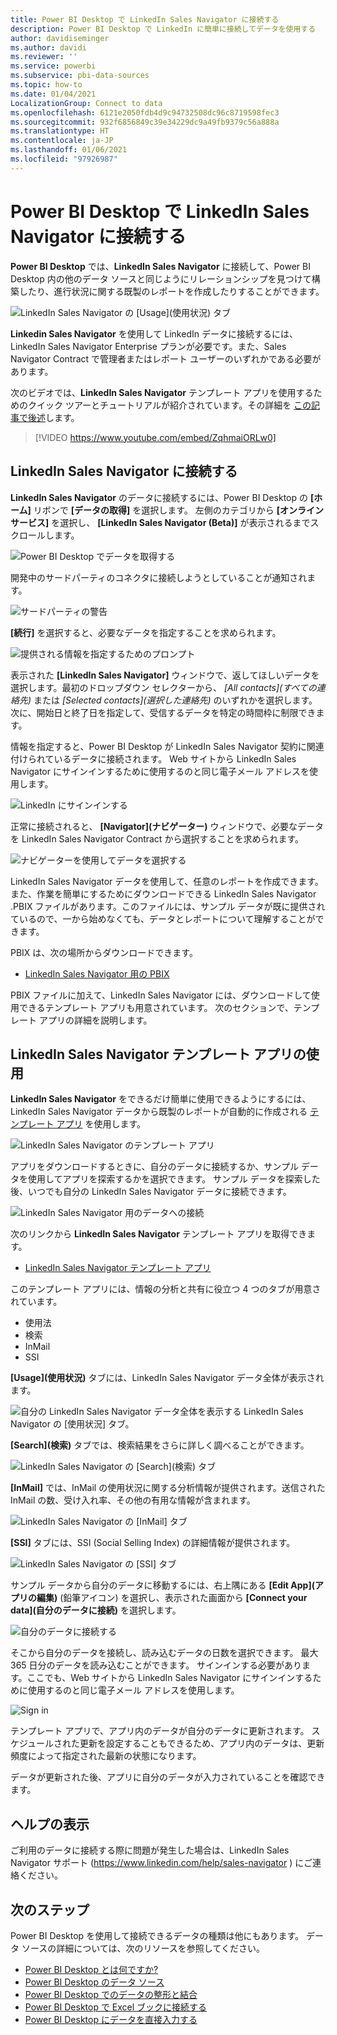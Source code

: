 ```yaml
---
title: Power BI Desktop で LinkedIn Sales Navigator に接続する
description: Power BI Desktop で LinkedIn に簡単に接続してデータを使用する
author: davidiseminger
ms.author: davidi
ms.reviewer: ''
ms.service: powerbi
ms.subservice: pbi-data-sources
ms.topic: how-to
ms.date: 01/04/2021
LocalizationGroup: Connect to data
ms.openlocfilehash: 6121e2050fdb4d9c94732508dc96c8719598fec3
ms.sourcegitcommit: 932f6856849c39e34229dc9a49fb9379c56a888a
ms.translationtype: HT
ms.contentlocale: ja-JP
ms.lasthandoff: 01/06/2021
ms.locfileid: "97926987"
---
```

# <a name="connect-to-linkedin-sales-navigator-in-power-bi-desktop"></a>Power BI Desktop で LinkedIn Sales Navigator に接続する

**Power BI Desktop** では、**LinkedIn Sales Navigator** に接続して、Power BI Desktop 内の他のデータ ソースと同じようにリレーションシップを見つけて構築したり、進行状況に関する既製のレポートを作成したりすることができます。

![LinkedIn Sales Navigator の [Usage]\(使用状況\) タブ](media/desktop-connect-linkedin-sales-navigator/linkedin-sales-navigator-01.png)


**Linkedin Sales Navigator** を使用して LinkedIn データに接続するには、LinkedIn Sales Navigator Enterprise プランが必要です。また、Sales Navigator Contract で管理者またはレポート ユーザーのいずれかである必要があります。

次のビデオでは、**LinkedIn Sales Navigator** テンプレート アプリを使用するためのクイック ツアーとチュートリアルが紹介されています。その詳細を [この記事で後述](#using-the-linkedin-sales-navigator-template-app)します。 

> [!VIDEO https://www.youtube.com/embed/ZqhmaiORLw0]

## <a name="connect-to-linkedin-sales-navigator"></a>LinkedIn Sales Navigator に接続する

**LinkedIn Sales Navigator** のデータに接続するには、Power BI Desktop の **[ホーム]** リボンで **[データの取得]** を選択します。 左側のカテゴリから **[オンライン サービス]** を選択し、 **[LinkedIn Sales Navigator (Beta)]** が表示されるまでスクロールします。

![Power BI Desktop でデータを取得する](media/desktop-connect-linkedin-sales-navigator/linkedin-sales-navigator-02.png)

開発中のサードパーティのコネクタに接続しようとしていることが通知されます。 

![サードパーティの警告](media/desktop-connect-linkedin-sales-navigator/linkedin-sales-navigator-03.png)

**[続行]** を選択すると、必要なデータを指定することを求められます。

![提供される情報を指定するためのプロンプト](media/desktop-connect-linkedin-sales-navigator/linkedin-sales-navigator-04.png)


表示された **[LinkedIn Sales Navigator]** ウィンドウで、返してほしいデータを選択します。最初のドロップダウン セレクターから、 *[All contacts]\(すべての連絡先\)* または *[Selected contacts]\(選択した連絡先\)* のいずれかを選択します。 次に、開始日と終了日を指定して、受信するデータを特定の時間枠に制限できます。

情報を指定すると、Power BI Desktop が LinkedIn Sales Navigator 契約に関連付けられているデータに接続されます。 Web サイトから LinkedIn Sales Navigator にサインインするために使用するのと同じ電子メール アドレスを使用します。 

![LinkedIn にサインインする](media/desktop-connect-linkedin-sales-navigator/linkedin-sales-navigator-05.png)

正常に接続されると、 **[Navigator]\(ナビゲーター\)** ウィンドウで、必要なデータを LinkedIn Sales Navigator Contract から選択することを求められます。

![ナビゲーターを使用してデータを選択する](media/desktop-connect-linkedin-sales-navigator/linkedin-sales-navigator-09.png)

LinkedIn Sales Navigator データを使用して、任意のレポートを作成できます。 また、作業を簡単にするためにダウンロードできる LinkedIn Sales Navigator .PBIX ファイルがあります。このファイルには、サンプル データが既に提供されているので、一から始めなくても、データとレポートについて理解することができます。

PBIX は、次の場所からダウンロードできます。
* [LinkedIn Sales Navigator 用の PBIX](service-template-apps-samples.md)

PBIX ファイルに加えて、LinkedIn Sales Navigator には、ダウンロードして使用できるテンプレート アプリも用意されています。 次のセクションで、テンプレート アプリの詳細を説明します。


## <a name="using-the-linkedin-sales-navigator-template-app"></a>LinkedIn Sales Navigator テンプレート アプリの使用

**LinkedIn Sales Navigator** をできるだけ簡単に使用できるようにするには、LinkedIn Sales Navigator データから既製のレポートが自動的に作成される [テンプレート アプリ](service-template-apps-overview.md) を使用します。

![LinkedIn Sales Navigator のテンプレート アプリ](media/desktop-connect-linkedin-sales-navigator/linkedin-sales-navigator-10.png)

アプリをダウンロードするときに、自分のデータに接続するか、サンプル データを使用してアプリを探索するかを選択できます。 サンプル データを探索した後、いつでも自分の LinkedIn Sales Navigator データに接続できます。 

![LinkedIn Sales Navigator 用のデータへの接続](media/desktop-connect-linkedin-sales-navigator/linkedin-sales-navigator-11.png)



次のリンクから **LinkedIn Sales Navigator** テンプレート アプリを取得できます。
* [LinkedIn Sales Navigator テンプレート アプリ](https://appsource.microsoft.com/en-us/product/power-bi/pbi-contentpacks.linkedin_navigator)

このテンプレート アプリには、情報の分析と共有に役立つ 4 つのタブが用意されています。

* 使用法
* 検索
* InMail
* SSI

**[Usage]\(使用状況\)** タブには、LinkedIn Sales Navigator データ全体が表示されます。

![自分の LinkedIn Sales Navigator データ全体を表示する LinkedIn Sales Navigator の [使用状況] タブ。](media/desktop-connect-linkedin-sales-navigator/linkedin-sales-navigator-12.png)

**[Search]\(検索\)** タブでは、検索結果をさらに詳しく調べることができます。

![LinkedIn Sales Navigator の [Search]\(検索\) タブ](media/desktop-connect-linkedin-sales-navigator/linkedin-sales-navigator-13.png)

**[InMail]** では、InMail の使用状況に関する分析情報が提供されます。送信された InMail の数、受け入れ率、その他の有用な情報が含まれます。

![LinkedIn Sales Navigator の [InMail] タブ](media/desktop-connect-linkedin-sales-navigator/linkedin-sales-navigator-14.png)

**[SSI]** タブには、SSI (Social Selling Index) の詳細情報が提供されます。

![LinkedIn Sales Navigator の [SSI] タブ](media/desktop-connect-linkedin-sales-navigator/linkedin-sales-navigator-15.png)

サンプル データから自分のデータに移動するには、右上隅にある **[Edit App]\(アプリの編集\)** (鉛筆アイコン) を選択し、表示された画面から **[Connect your data]\(自分のデータに接続\)** を選択します。

![自分のデータに接続する](media/desktop-connect-linkedin-sales-navigator/linkedin-sales-navigator-16.png)

そこから自分のデータを接続し、読み込むデータの日数を選択できます。 最大 365 日分のデータを読み込むことができます。 サインインする必要があります。ここでも、Web サイトから LinkedIn Sales Navigator にサインインするために使用するのと同じ電子メール アドレスを使用します。 

![Sign in](media/desktop-connect-linkedin-sales-navigator/linkedin-sales-navigator-17.png)

テンプレート アプリで、アプリ内のデータが自分のデータに更新されます。 スケジュールされた更新を設定することもできるため、アプリ内のデータは、更新頻度によって指定された最新の状態になります。 

データが更新された後、アプリに自分のデータが入力されていることを確認できます。

## <a name="getting-help"></a>ヘルプの表示

ご利用のデータに接続する際に問題が発生した場合は、LinkedIn Sales Navigator サポート (https://www.linkedin.com/help/sales-navigator ) にご連絡ください。 

## <a name="next-steps"></a>次のステップ
Power BI Desktop を使用して接続できるデータの種類は他にもあります。 データ ソースの詳細については、次のリソースを参照してください。

* [Power BI Desktop とは何ですか?](../fundamentals/desktop-what-is-desktop.md)
* [Power BI Desktop のデータ ソース](desktop-data-sources.md)
* [Power BI Desktop でのデータの整形と結合](desktop-shape-and-combine-data.md)
* [Power BI Desktop で Excel ブックに接続する](desktop-connect-excel.md)   
* [Power BI Desktop にデータを直接入力する](desktop-enter-data-directly-into-desktop.md)   
